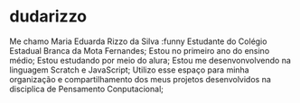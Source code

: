 # dudarizzo
Me chamo Maria Eduarda Rizzo da Silva :funny
Estudante do Colégio Estadual Branca da Mota Fernandes;
Estou no primeiro ano do ensino médio;
Estou estudando por meio do alura;
Estou me desenvonvolvendo na linguagem Scratch e JavaScript;
Utilizo esse espaço para minha organização e compartilhamento dos meus projetos desenvolvidos na disciplica de Pensamento Conputacional;

